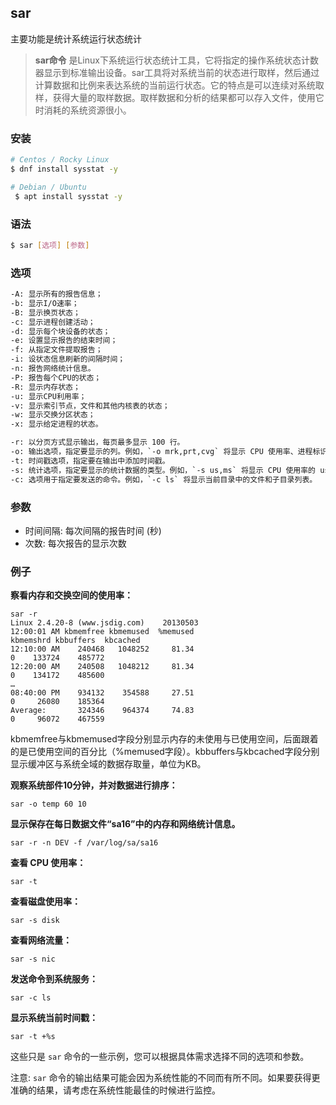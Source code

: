 ## sar

主要功能是统计系统运行状态统计



>  **sar命令** 是Linux下系统运行状态统计工具，它将指定的操作系统状态计数器显示到标准输出设备。sar工具将对系统当前的状态进行取样，然后通过计算数据和比例来表达系统的当前运行状态。它的特点是可以连续对系统取样，获得大量的取样数据。取样数据和分析的结果都可以存入文件，使用它时消耗的系统资源很小。



### 安装

```bash
# Centos / Rocky Linux 
$ dnf install sysstat -y 

# Debian / Ubuntu 
 $ apt install sysstat -y 
```



### 语法

```bash
$ sar [选项] [参数] 
```



### 选项

```tex
-A: 显示所有的报告信息；
-b: 显示I/O速率；
-B: 显示换页状态；
-c: 显示进程创建活动；
-d: 显示每个块设备的状态；
-e: 设置显示报告的结束时间；
-f: 从指定文件提取报告；
-i: 设状态信息刷新的间隔时间；
-n: 报告网络统计信息。
-P: 报告每个CPU的状态；
-R: 显示内存状态；
-u: 显示CPU利用率；
-v: 显示索引节点，文件和其他内核表的状态；
-w: 显示交换分区状态；
-x: 显示给定进程的状态。
```

```tex
-r: 以分页方式显示输出，每页最多显示 100 行。  
-o: 输出选项，指定要显示的列。例如，`-o mrk,prt,cvg` 将显示 CPU 使用率、进程标识符、磁盘使用率 和 网络流量。  
-t: 时间戳选项，指定要在输出中添加时间戳。  
-s: 统计选项，指定要显示的统计数据的类型。例如，`-s us,ms` 将显示 CPU 使用率的 us 和 ms 时间段的平均值。  
-c: 选项用于指定要发送的命令。例如，`-c ls` 将显示当前目录中的文件和子目录列表。
```

### 参数

- 时间间隔: 每次间隔的报告时间 (秒)
- 次数: 每次报告的显示次数

### 例子

**察看内存和交换空间的使用率：**

```shell
sar -r
Linux 2.4.20-8 (www.jsdig.com)    20130503  
12:00:01 AM kbmemfree kbmemused  %memused 
kbmemshrd kbbuffers  kbcached  
12:10:00 AM    240468   1048252     81.34    
0    133724    485772  
12:20:00 AM    240508   1048212     81.34   
0    134172    485600  
…  
08:40:00 PM    934132    354588     27.51    
0     26080    185364  
Average:       324346    964374     74.83  
0     96072    467559 
```

kbmemfree与kbmemused字段分别显示内存的未使用与已使用空间，后面跟着的是已使用空间的百分比（%memused字段）。kbbuffers与kbcached字段分别显示缓冲区与系统全域的数据存取量，单位为KB。

**观察系统部件10分钟，并对数据进行排序：**

```shell
sar -o temp 60 10
```

**显示保存在每日数据文件“sa16”中的内存和网络统计信息。**

```shell
sar -r -n DEV -f /var/log/sa/sa16
```

**查看 CPU 使用率：**

```shell
sar -t
```

**查看磁盘使用率：**

```shell
sar -s disk
```

**查看网络流量：**

```shell
sar -s nic
```

**发送命令到系统服务：**

```shell
sar -c ls
```

**显示系统当前时间戳：**

```shell
sar -t +%s
```

这些只是 `sar` 命令的一些示例，您可以根据具体需求选择不同的选项和参数。

注意: `sar` 命令的输出结果可能会因为系统性能的不同而有所不同。如果要获得更准确的结果，请考虑在系统性能最佳的时候进行监控。
